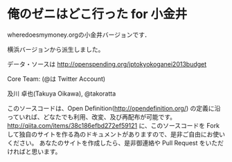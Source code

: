 # 俺のゼニはどこ行った for 小金井

wheredoesmymoney.orgの小金井バージョンです．

横浜バージョンから派生しました。

データ・ソースは http://openspending.org/jptokyokoganei2013budget

Core Team: (@は Twitter Account)

及川 卓也(Takuya Oikawa), @takoratta

このソースコードは、Open Definition(http://opendefinition.org/) の定義に沿っていれば、どなたでも利用、改変、及び再配布が可能です。
http://qiita.com/items/38c186efbd272ef59121
に、このソースコードを Fork して独自のサイトを作る為のドキュメントがありますので、是非ご自由にお使いください。
あなたのサイトを作成したら、是非御連絡や Pull Request をいただければと思います。

